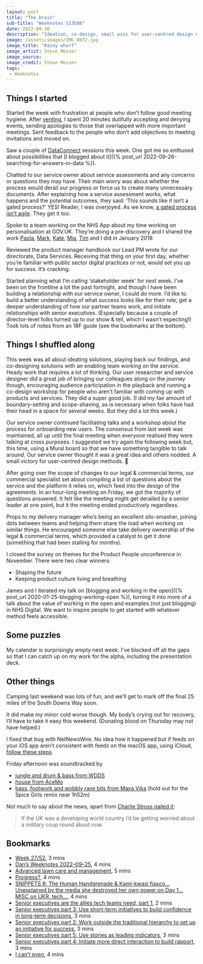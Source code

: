 ```yaml
---
layout: post
title: "The Drain"
sub-title: "Weeknotes S13E08"
date: 2022-09-30
description: "Ideation, co-design, small wins for user-centred design methods, and angrily venting about poor meeting hygiene."
image: /assets/images/IMG_8672.jpg
image_title: "Rainy wharf"
image_artist: Steve Messer
image_source:
image_credit: Steve Messer
tags:
 - Weeknotes
---
```


## Things I started

Started the week with frustration at people who don’t follow good meeting hygiene. After [venting](https://twitter.com/stevenjmesser/status/1574314396687425537), I spent 20 minutes dutifully accepting and denying events, sending apologies to those that overlapped with more important meetings. Sent feedback to the people who don’t add objectives to meeting invitations and moved on.

Saw a couple of [DataConnect](https://dataconnect.api.gov.uk/dc22/schedule) sessions this week. One got me so enthused about possibilities that [I blogged about it]({% post_url 2022-09-26-searching-for-answers-in-data %}).

Chatted to our service owner about service assessments and any concerns or questions they may have. Their main worry was about whether the process would derail our progress or force us to create many unnecessary documents. After explaining how a service assessment works, what happens and the potential outcomes, they said: ‘This sounds like it isn’t a gated process?’ YES! Reader, I was overjoyed. As we know, [a gated process isn’t agile](https://sboots.ca/2022/08/24/if-you-use-project-gating-youre-not-agile/?utm_source=pocket_mylist). They get it too.

Spoke to a team working on the NHS App about my time working on personalisation at GOV.UK. They’re doing a pre-discovery and I shared the work [Paola](https://twitter.com/semanthicc), [Mark](https://twitter.com/markhurrell), [Kate](https://twitter.com/KateIW), [Mia](https://twitter.com/miakepia), [Tim](https://twitter.com/timblair) and I did in January 2019.

Reviewed the product manager handbook our Lead PM wrote for our directorate, Data Services. Receiving that thing on your first day, whether you’re familiar with public sector digital practices or not, would set you up for success. It’s cracking.

Started planning what I’m calling ‘stakeholder week’ for next week. I’ve been on the frontline a lot the past fortnight, and though I have been building a relationship with our service owner, I could do more. I’d like to build a better understanding of what success looks like for their role, get a deeper understanding of how our partner teams work, and initiate relationships with senior executives. (Especially because a couple of director-level folks turned up to our show & tell, which I wasn’t expecting!) Took lots of notes from an 18F guide (see the bookmarks at the bottom).

## Things I shuffled along

This week was all about ideating solutions, playing back our findings, and co-designing solutions with an enabling team working on the service. Heady work that requires a lot of thinking. Our user researcher and service designer did a great job of bringing our colleagues along on the journey though, encouraging audience participation in the playback and running a co-design workshop for people who aren’t familiar with coming up with products and services. They did a super good job. (I did my fair amount of boundary-setting and scope-shaving, as is necessary when folks have had their head in a space for several weeks. But they did a lot this week.)

Our service owner continued facilitating talks and a workshop about the process for onboarding new users. The consensus from last week was maintained, all up until the final meeting when everyone realised they were talking at cross purposes. I suggested we try again the following week but, this time, using a Mural board so that we have something tangible to talk around. Our service owner thought it was a great idea and others nodded. A small victory for user-centred design methods. 🎉

After going over the scope of changes to our legal & commercial terms, our commercial specialist set about compiling a list of questions about the service and the platform it relies on, which feed into the design of the agreements. In an hour-long meeting on Friday, we got the majority of questions answered. It felt like the meeting might get derailed by a senior leader at one point, but it the meeting ended productively regardless.

Props to my delivery manager who’s being an excellent silo-smasher, joining dots between teams and helping them share the load when working on similar things. He encouraged someone else take delivery ownership of the legal & commercial terms, which provided a catalyst to get it done (something that had been stalling for months).

I closed the survey on themes for the Product People unconference in November. There were two clear winners:

- Shaping the future
- Keeping product culture living and breathing

James and I iterated my talk on [blogging and working in the open]({% post_url 2020-01-25-blogging-working-open %}), turning it into more of a talk about the value of working in the open and examples (not just blogging) in NHS Digital. We want to inspire people to get started with whatever method feels accessible.

## Some puzzles

My calendar is surprisingly empty next week. I’ve blocked off all the gaps so that I can catch up on my work for the alpha, including the presentation deck.

## Other things

Camping last weekend was lots of fun, and we’ll get to mark off the final 25 miles of the South Downs Way soon.

It did make my minor cold worse though. My body’s crying out for recovery, I’ll have to take it easy this weekend. (Donating blood on Thursday may not have helped.)

I fixed that bug with NetNewsWire. No idea how it happened but if feeds on your iOS app aren’t consistent with feeds on the macOS app, using iCloud, [follow these steps](https://github.com/Ranchero-Software/NetNewsWire/issues/3694#issuecomment-1261884220).

Friday afternoon was soundtracked by

- [jungle and drum & bass from WDDS](https://www.mixcloud.com/1020Radio/wdds-13th-september-2022/)
- [house from AceMo](https://www.mixcloud.com/thelotradio/acemo-making-time/)
- [bass, footwork and wobbly rave bits from Maya Vika](https://www.mixcloud.com/NetilRadio/platforms-8th-sptember-2022/) (hold out for the Spice Girls remix near 1h52m)

Not much to say about the news, apart from [Charlie Stross nailed it](http://www.antipope.org/charlie/blog-static/2022/09/i-cant-even.html?utm_source=pocket_mylist):

> If the UK was a developing world country I’d be getting worried about a military coup round about now.

## Bookmarks

- [Week 27/52](https://digitalbydefault.com/2022/09/23/week-27-52/), 3 mins
- [Dan’s Weeknotes 2022–09–25](https://weeknot.es/dans-weeknotes-2022-09-25-7e05dbfe082e), 4 mins
- [Advanced lawn care and management](https://www.rspb.org.uk/birds-and-wildlife/advice/gardening-for-wildlife/lawns-for-wildlife/advanced-lawn-care/), 5 mins
- [Progress?](https://www.aaiiintt.xyz/2022/09/04/progress/), 4 mins
- [SNIPPETS 8: The Human Handgrenade & Kami-kwasi fiasco… Unexplained by the media she destroyed her own power on Day 1… MISC on UKR, tech…](https://dominiccummings.substack.com/p/snippets-8-the-human-handgrenade), 4 mins
- [Senior executives are the allies tech teams need, part 1](https://18f.gsa.gov/2022/07/20/senior-executives-pt1/), 2 mins
- [Senior executives part 3: Use short-term initiatives to build confidence in long-term decisions](https://18f.gsa.gov/2022/08/11/senior-executives-pt3/), 3 mins
- [Senior executives part 2: Work outside the traditional hierarchy to set up an initiative for success](https://18f.gsa.gov/2022/08/02/senior-executives-pt2/), 3 mins
- [Senior executives part 5: Use stories as leading indicators](https://18f.gsa.gov/2022/08/25/senior-executives-pt5/), 3 mins
- [Senior executives part 4: Initiate more direct interaction to build rapport](https://18f.gsa.gov/2022/08/18/senior-executives-part4/), 3 mins
- [I can’t even](http://www.antipope.org/charlie/blog-static/2022/09/i-cant-even.html), 4 mins
